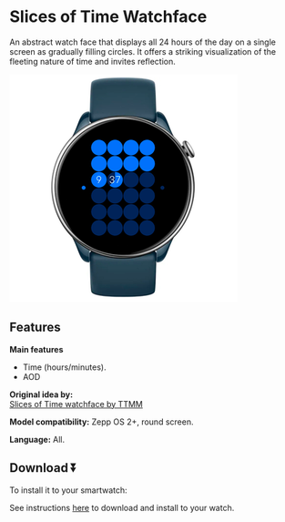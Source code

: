 # Slices of Time Watchface
An abstract watch face that displays all 24 hours of the day on a single screen as gradually filling circles. It offers a striking visualization of the fleeting nature of time and invites reflection.

![demo](./demo-gtr-mini.png)

## Features

**Main features**
- Time (hours/minutes).
- AOD

**Original idea by:**  
[Slices of Time watchface by TTMM](https://ttmm.is/portfolio/5ttmm/)

**Model compatibility:** Zepp OS 2+, round screen.

**Language:** All.

## Download ⏬

To install it to your smartwatch:

See instructions [here](https://github.com/novvember/amazfit-watchfaces/blob/main/README.md) to download and install to your watch.
